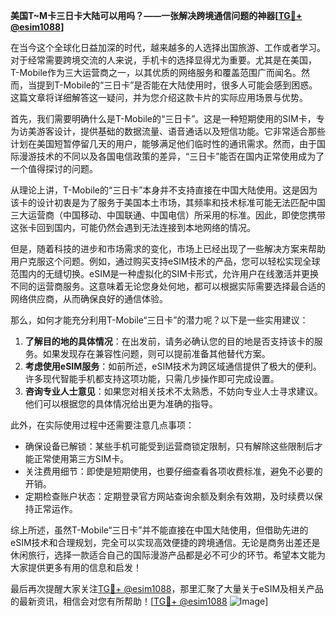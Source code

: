 **美国T~M卡三日卡大陆可以用吗？——一张解决跨境通信问题的神器[[TG💪+ @esim1088](https://t.me/s/esim1088)]**

在当今这个全球化日益加深的时代，越来越多的人选择出国旅游、工作或者学习。对于经常需要跨境交流的人来说，手机卡的选择显得尤为重要。尤其是在美国，T-Mobile作为三大运营商之一，以其优质的网络服务和覆盖范围广而闻名。然而，当提到T-Mobile的“三日卡”是否能在大陆使用时，很多人可能会感到困惑。这篇文章将详细解答这一疑问，并为您介绍这款卡片的实际应用场景与优势。

首先，我们需要明确什么是T-Mobile的“三日卡”。这是一种短期使用的SIM卡，专为访美游客设计，提供基础的数据流量、语音通话以及短信功能。它非常适合那些计划在美国短暂停留几天的用户，能够满足他们临时性的通讯需求。然而，由于国际漫游技术的不同以及各国电信政策的差异，“三日卡”能否在国内正常使用成为了一个值得探讨的问题。

从理论上讲，T-Mobile的“三日卡”本身并不支持直接在中国大陆使用。这是因为该卡的设计初衷是为了服务于美国本土市场，其频率和技术标准可能无法匹配中国三大运营商（中国移动、中国联通、中国电信）所采用的标准。因此，即使您携带这张卡回到国内，可能仍然会遇到无法连接到本地网络的情况。

但是，随着科技的进步和市场需求的变化，市场上已经出现了一些解决方案来帮助用户克服这个问题。例如，通过购买支持eSIM技术的产品，您可以轻松实现全球范围内的无缝切换。eSIM是一种虚拟化的SIM卡形式，允许用户在线激活并更换不同的运营商服务。这意味着无论您身处何地，都可以根据实际需要选择最合适的网络供应商，从而确保良好的通信体验。

那么，如何才能充分利用T-Mobile“三日卡”的潜力呢？以下是一些实用建议：

1. **了解目的地的具体情况**：在出发前，请务必确认您的目的地是否支持该卡的服务。如果发现存在兼容性问题，则可以提前准备其他替代方案。
2. **考虑使用eSIM服务**：如前所述，eSIM技术为跨区域通信提供了极大的便利。许多现代智能手机都支持这项功能，只需几步操作即可完成设置。
3. **咨询专业人士意见**：如果您对相关技术不太熟悉，不妨向专业人士寻求建议。他们可以根据您的具体情况给出更为准确的指导。

此外，在实际使用过程中还需要注意几点事项：
- 确保设备已解锁：某些手机可能受到运营商锁定限制，只有解除这些限制后才能正常使用第三方SIM卡。
- 关注费用细节：即使是短期使用，也要仔细查看各项收费标准，避免不必要的开销。
- 定期检查账户状态：定期登录官方网站查询余额及剩余有效期，及时续费以保持正常运作。

综上所述，虽然T-Mobile“三日卡”并不能直接在中国大陆使用，但借助先进的eSIM技术和合理规划，完全可以实现高效便捷的跨境通信。无论是商务出差还是休闲旅行，选择一款适合自己的国际漫游产品都是必不可少的环节。希望本文能为大家提供更多有用的信息和启发！

最后再次提醒大家关注[TG💪+ @esim1088](https://t.me/s/esim1088)，那里汇聚了大量关于eSIM及相关产品的最新资讯，相信会对您有所帮助！[[TG💪+ @esim1088](https://t.me/s/esim1088) ![Image](https://i.postimg.cc/4NQfJmqS/Snipaste-2025-05-13-00-14-12.png)]